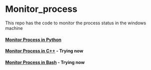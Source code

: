 # Monitor_process
This repo has the code to monitor the process status in the windows machine 


#### [Monitor Process in Python](https://github.com/Bhavesh1303/Monitor_process/blob/main/Python%20Solution/README.md)


#### [Monitor Process in C++](https://github.com/Bhavesh1303/Monitor_process/blob/main/README.md) - Trying now

#### [Monitor Process in Bash](https://github.com/Bhavesh1303/Monitor_process/blob/main/README.md) - Trying now
